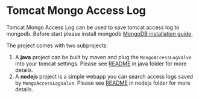 Tomcat Mongo Access Log
=======================

Tomcat Mongo Access Log can be used to save tomcat access log to mongodb. Before start please install mongodb [MongoDB installation guide](docs.mongodb.org/manual/installation/).

The project comes with two subprojects:

1. A **java** project can be built by maven and plug the ``MongoAccessLogValve`` into your tomcat settings. Please see [README](java/README.md) in java folder for more details.
2. A **nodejs** project is a simple webapp you can search access logs saved by ``MongoAccessLogValve``. Please see [README](nodejs/README.md) in nodejs folder for more details.


